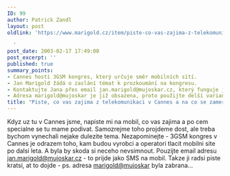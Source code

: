 ```yaml
---
ID: 99
author: Patrick Zandl
layout: post
oldlink: 'https://www.marigold.cz/item/piste-co-vas-zajima-z-telekomunikaci-v-cannes-a-na-co-se-zamerit

  '
post_date: 2003-02-17 17:49:00
post_excerpt: ''
published: true
summary_points:
- Cannes hostí 3GSM kongres, který určuje směr mobilních sítí.
- Jan Marigold žádá o zaslání témat k prozkoumání na kongresu.
- Kontaktujte Jana přes email jan.marigold@mujoskar.cz, který funguje jako SMS.
- Adresa marigold@mujoskar je již obsazena, proto použijte delší variantu.
title: "Piste, co vas zajima z telekomunikaci v Cannes a na co se zamerit"
---
```


Kdyz uz tu v Cannes jsme, napiste mi na mobil, co vas zajima a po cem specialne se tu mame podivat. Samozrejme toho projdeme dost, ale treba bychom vynechali nejake dulezite tema. Nezapominejte - 3GSM kongres v Cannes je odrazem toho, kam budou vyrobci a operatori tlacit mobilni site po dalsi leta. A byla by skoda si neceho nevsimnout. Pouzijte email adresu <A href="mailto:jan.marigold@mujoskar.cz">jan.marigold@mujoskar.cz</A> - to prijde jako SMS na mobil. Takze ji radsi piste kratsi, at to dojde - ps. adresa <A href="mailto:marigold@mujoskar">marigold@mujoskar</A> byla zabrana...